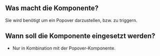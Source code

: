 
## Was macht die Komponente?
Sie wird benötigt um ein Popover darzustellen, bzw. zu triggern.

## Wann soll die Komponente eingesetzt werden?
* Nur in Kombination mit der Popover-Komponente.